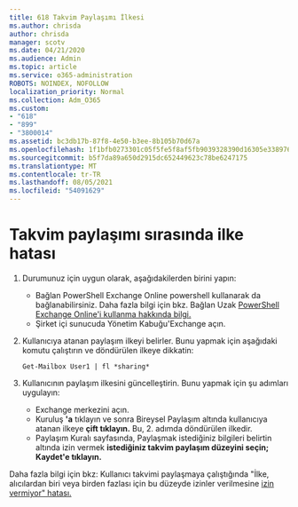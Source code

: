 ```yaml
---
title: 618 Takvim Paylaşımı İlkesi
ms.author: chrisda
author: chrisda
manager: scotv
ms.date: 04/21/2020
ms.audience: Admin
ms.topic: article
ms.service: o365-administration
ROBOTS: NOINDEX, NOFOLLOW
localization_priority: Normal
ms.collection: Adm_O365
ms.custom:
- "618"
- "899"
- "3800014"
ms.assetid: bc3db17b-87f8-4e50-b3ee-8b105b70d67a
ms.openlocfilehash: 1f1bfb0273301c05f5fe5f8af5fb9039328390d16305e33897680dce1c1977e8
ms.sourcegitcommit: b5f7da89a650d2915dc652449623c78be6247175
ms.translationtype: MT
ms.contentlocale: tr-TR
ms.lasthandoff: 08/05/2021
ms.locfileid: "54091629"
---
```

# <a name="policy-error-when-sharing-a-calendar"></a>Takvim paylaşımı sırasında ilke hatası

1. Durumunuz için uygun olarak, aşağıdakilerden birini yapın:
    - Bağlan PowerShell Exchange Online powershell kullanarak da bağlanabilirsiniz. Daha fazla bilgi için bkz. Bağlan Uzak [PowerShell Exchange Online'i kullanma hakkında bilgi.](https://technet.microsoft.com/library/jj984289%28v=exchg.160%29.aspx)
    - Şirket içi sunucuda Yönetim Kabuğu'Exchange açın.
2. Kullanıcıya atanan paylaşım ilkeyi belirler. Bunu yapmak için aşağıdaki komutu çalıştırın ve döndürülen ilkeye dikkatin:

    `
    Get-Mailbox User1 | fl *sharing*
    `

3. Kullanıcının paylaşım ilkesini güncelleştirin. Bunu yapmak için şu adımları uygulayın:
    - Exchange merkezini açın.
    - Kuruluş **'a** tıklayın ve sonra Bireysel Paylaşım altında kullanıcıya atanan ilkeye **çift tıklayın.** Bu, 2. adımda döndürülen ilkedir.
    - Paylaşım Kuralı sayfasında, Paylaşmak istediğiniz bilgileri belirtin altında izin vermek **istediğiniz takvim paylaşım düzeyini seçin;** **Kaydet'e tıklayın.**

Daha fazla bilgi için bkz: Kullanıcı takvimi paylaşmaya çalıştığında "İlke, alıcılardan biri veya birden fazlası için bu düzeyde izinler verilmesine [izin vermiyor" hatası.](https://docs.microsoft.com/exchange/troubleshoot/calendar-sharing/policy-permissions-issue)
